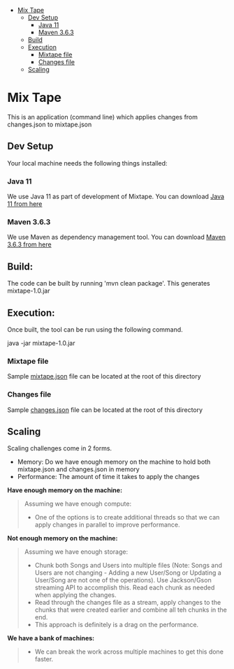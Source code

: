- [Mix Tape](#mix-tape)
  - [Dev Setup](#dev-setup)
    - [Java 11](#java-11)
    - [Maven 3.6.3](#maven-3.6.3)
  - [Build](#build)
  - [Execution](#execution)
    - [Mixtape file](#mixtape-file)
    - [Changes file](#changes-file)
  - [Scaling](#scaling)


# Mix Tape

This is an application (command line) which applies changes from changes.json to mixtape.json    

## Dev Setup

Your local machine needs the following things installed:

### Java 11

We use Java 11 as part of development of Mixtape. You can download [Java 11 from here](https://www.oracle.com/java/technologies/javase-downloads.html)

### Maven 3.6.3

We use Maven as dependency management tool. You can download [Maven 3.6.3 from here](https://maven.apache.org/download.cgi)

## Build:

The code can be built by running 'mvn clean package'. This generates mixtape-1.0.jar 

## Execution:

Once built, the tool can be run using the following command.

java -jar mixtape-1.0.jar <path to mixtape> <path to changes>

### Mixtape file
Sample [mixtape.json](https://github.com/vijendharv/mixtape/blob/master/mixtape.json) file can be located at the root of this directory

### Changes file
Sample [changes.json](https://github.com/vijendharv/mixtape/blob/master/changes.json) file can be located at the root of this directory

## Scaling

Scaling challenges come in 2 forms.
- Memory: Do we have enough memory on the machine to hold both mixtape.json and changes.json in memory
- Performance: The amount of time it takes to apply the changes 

**Have enough memory on the machine:**
> Assuming we have enough compute: 
> - One of the options is to create additional threads so that we can apply changes in parallel to improve performance.

**Not enough memory on the machine:** 
> Assuming we have enough storage: 
> - Chunk both Songs and Users into multiple files (Note: Songs and Users are not changing - Adding a new User/Song or Updating a User/Song are not one of the operations). Use Jackson/Gson streaming API to accomplish this. Read each chunk as needed when applying the changes. 
> - Read through the changes file as a stream, apply changes to the chunks that were created earlier and combine all teh chunks in the end.
> - This approach is definitely is a drag on the performance.

**We have a bank of machines:**
> - We can break the work across multiple machines to get this done faster.
  
 


